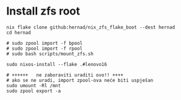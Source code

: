 # Install zfs root

    nix flake clone github:hernad/nix_zfs_flake_boot --dest hernad
    cd hernad

    # sudo zpool import -f bpool
    # sudo zpool import -f rpool
    # sudo bash scripts/mount_zfs.sh

    sudo nixos-install --flake .#lenovo16

    # ++++++   ne zaboraviti uraditi ovo!! ++++
    # ako se ne uradi, import zpool-ova neće biti uspješan
    sudo umount -Rl /mnt
    sudo zpool export -a

